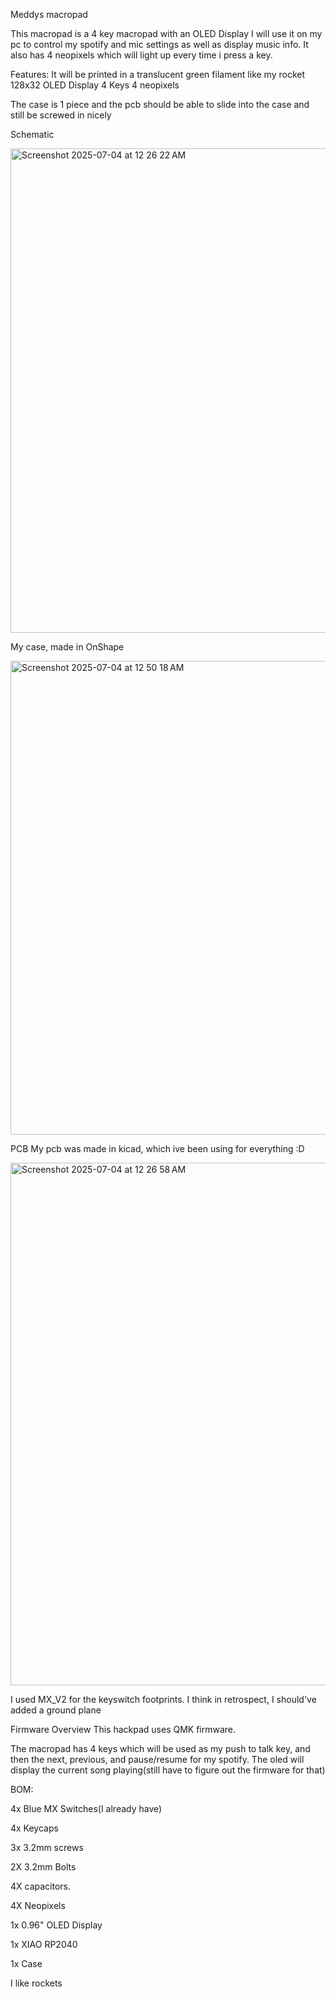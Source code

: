 Meddys macropad


This macropad is a 4 key macropad with an OLED Display
I will use it on my pc to control my spotify and mic settings as well as display music info. It also has 4 neopixels which will light up every time i press a key.

Features:
It will be printed in a translucent green filament like my rocket
128x32 OLED Display
4 Keys
4 neopixels

The case is 1 piece and the pcb should be able to slide into the case and still be screwed in nicely

Schematic

<img width="775" alt="Screenshot 2025-07-04 at 12 26 22 AM" src="https://github.com/user-attachments/assets/92aef736-f040-4f1e-a4d1-547678cf2afd" />


My case, made in OnShape

<img width="758" alt="Screenshot 2025-07-04 at 12 50 18 AM" src="https://github.com/user-attachments/assets/1cc440b7-db19-4999-ad11-b89441874f01" />

PCB
My pcb was made in kicad, which ive been using for everything :D


<img width="836" alt="Screenshot 2025-07-04 at 12 26 58 AM" src="https://github.com/user-attachments/assets/e1432909-da8b-4276-87bd-8cad17e96e43" />


I used MX_V2 for the keyswitch footprints. I think in retrospect, I should've added a ground plane

Firmware Overview
This hackpad uses QMK firmware.

The macropad has 4 keys which will be used as my push to talk key, and then the next, previous, and pause/resume for my spotify.
The oled will display the current song playing(still have to figure out the firmware for that)

BOM:

4x Blue MX Switches(I already have)

4x Keycaps

3x 3.2mm screws

2X 3.2mm Bolts

4X capacitors.

4X Neopixels

1x 0.96" OLED Display

1x XIAO RP2040

1x Case

I like rockets
